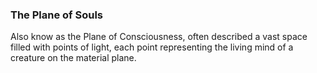 ### The Plane of Souls

Also know as the Plane of Consciousness, often described a vast space filled with points of light, each point representing the living mind of a creature on the material plane. 

